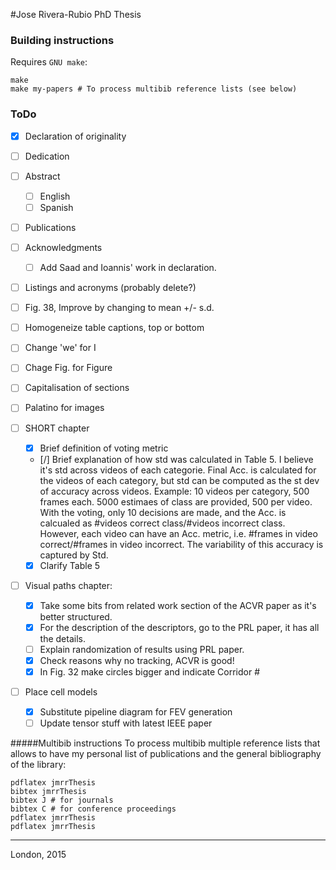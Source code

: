 #Jose Rivera-Rubio PhD Thesis

### Building instructions

Requires `GNU make`:

```
make
make my-papers # To process multibib reference lists (see below)
```
### ToDo
- [x] Declaration of originality
- [ ] Dedication
- [ ] Abstract
	- [ ] English
	- [ ] Spanish
- [ ] Publications
- [ ] Acknowledgments 
  - [ ] Add Saad and Ioannis' work in declaration.	
- [ ] Listings and acronyms (probably delete?)
- [ ] Fig. 38, Improve by changing to mean +/- s.d.
- [ ] Homogeneize table captions, top or bottom
- [ ] Change 'we' for I
- [ ] Chage Fig. for Figure 
- [ ] Capitalisation of sections
- [ ] Palatino for images

- [ ] SHORT chapter
  - [x] Brief definition of voting metric
  - [/] Brief explanation of how std was calculated in Table 5. I believe it's std across videos of each categorie. Final Acc. is calculated for the videos of each category, but std can be computed as the st dev of accuracy across videos. Example: 10 videos per category, 500 frames each. 5000 estimaes of class are provided, 500 per video. With the voting, only 10 decisions are made, and the Acc. is calcualed as #videos correct class/#videos incorrect class. However, each video can have an Acc. metric, i.e. #frames in video correct/#frames in video incorrect. The variability of this accuracy is captured by Std.
  - [x] Clarify Table 5

- [ ] Visual paths chapter:
  - [x] Take some bits from related work section of the ACVR paper as it's better structured.
  - [x] For the description of the descriptors, go to the PRL paper, it has all the details.
  - [ ] Explain randomization of results using PRL paper.
  - [x] Check reasons why no tracking, ACVR is good!
  - [x] In Fig. 32 make circles bigger and indicate Corridor #
              
- [ ] Place cell models
  - [x] Substitute pipeline diagram for FEV generation
  - [ ] Update tensor stuff with latest IEEE paper

#####Multibib instructions
To process multibib multiple reference lists that allows to have my personal list of publications and the general bibliography of the library:

```
pdflatex jmrrThesis
bibtex jmrrThesis
bibtex J # for journals
bibtex C # for conference proceedings
pdflatex jmrrThesis
pdflatex jmrrThesis

```

-----

London, 2015
